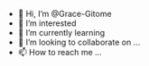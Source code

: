 - 👋 Hi, I’m @Grace-Gitome
- 👀 I’m interested
- 🌱 I’m currently learning 
- 💞️ I’m looking to collaborate on ...
- 📫 How to reach me ...

<!---
Grace-Gitome/Grace-Gitome is a ✨ special ✨ repository because its `README.md` (this file) appears on your GitHub profile.
You can click the Preview link to take a look at your changes.
--->
